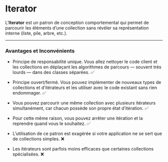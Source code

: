 # Iterator

L'**Iterator** est un patron de conception comportemental qui permet de parcourir les éléments d’une collection sans révéler sa représentation interne (liste, pile, arbre, etc.).

---
### Avantages et Inconvénients

- Principe de responsabilité unique. Vous allez nettoyer le code client et les collections en déplaçant les algorithmes de parcours — souvent très lourds — dans des classes séparées. ✅
- Principe ouvert/fermé. Vous pouvez implémenter de nouveaux types de collections et d’itérateurs et les utiliser avec le code existant sans rien endommager. ✅
- Vous pouvez parcourir une même collection avec plusieurs itérateurs simultanément, car chacun possède son propre état d’itération. ✅
- Pour cette même raison, vous pouvez arrêter une itération et la reprendre quand vous le souhaitez. ✅

- L’utilisation de ce patron est exagérée si votre application ne se sert que de collections simples. ❌
- Les itérateurs sont parfois moins efficaces que certaines collections spécialisées. ❌
